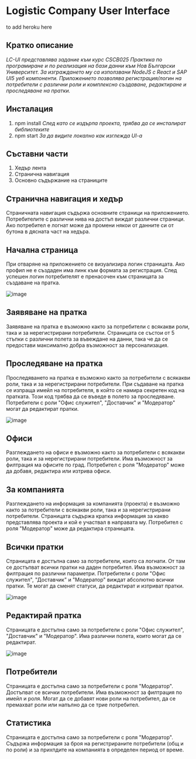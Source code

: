 
# Logistic Company User Interface 

to add heroku here

## Кратко описание 

*LC-UI представлява задание към курс CSCB025 Практика по програмиране и по реализация на бази данни към Нов Български Университет. За изграждането му са използвани NodeJS с React и SAP UI5 уеб компоненти. Приложението позволява регистрация/логин на потребители с различни роли и комплексно създаване, редактиране и проследяване на пратки.*

## Инсталация

1. npm install
    *След като се издърпа проекта, трябва да се инсталират библиотеките*
2. npm start
    *За да видите локално как изглежда UI-a* 
    
## Съставни части

1. Хедър лента
2. Странична навигация
3. Основно съдържание на страниците

## Странична навигация и хедър

Страничната навигация съдържа основните страници на приложението. Потребителите с различни нива на достъп виждат различни страници. 
Ако потребител е логнат може да промени някои от данните си от бутона в дясната част на хедъра. 

## Начална страница

При отваряне на приложението се визуализира логин страницата. Ако профил не е създаден има линк към формата за регистрация. След успешен логин потребителят е пренасочен към страницата за създаване на пратка. 

![image](https://user-images.githubusercontent.com/69119713/124046347-685f1a00-da1a-11eb-9b54-7bd7d00a72dd.png)

## Заявяване на пратка

Заявяване на пратка е възможно както за потребители с всякакви роли, така и за нерегистрирани потребители. Страницата се състои от 5 стъпки с различни полета за въвеждане на данни, така че да се предостави максимално добра възможност за персонализация.

## Проследяване на пратка

Проследяването на пратка е възможно както за потребители с всякакви роли, така и за нерегистрирани потребители. При съдаване на пратка се изпраща имейл на потребителя, в който се намира секретен код на пратката. Този код трябва да се въведе в полето за проследяване.
Потребители с роли "Офис служител", "Доставчик" и "Модератор" могат да редактират пратки.

![image](https://user-images.githubusercontent.com/69119713/124046500-cd1a7480-da1a-11eb-8f99-80b07879453e.png)

## Офиси

Разглеждането на офиси е възможно както за потребители с всякакви роли, така и за нерегистрирани потребители. Има възможност за филтрация ма офисите по град.
Потребител с роля "Модератор" може да добавя, редактира или изтрива офиси.

## За компанията

Разглеждането на информация за компанията (проекта) е възможно както за потребители с всякакви роли, така и за нерегистрирани потребители. Страницата съдържа кратка информация за какво представлява проекта и кой е участвал в направата му. 
Потребител с роля "Модератор" може да редактира страницата.

## Всички пратки 

Страницата е достъпна само за потребители, които са логнати. От там се достъпват всички пратки на даден потребител. Има възможност за филтрация по различни параметри. 
Потребители с роли "Офис служител", "Доставчик" и "Модератор" виждат абсолютно всички пратки. Те могат да сменят статуси, да редактират и изтриват пратки. 

![image](https://user-images.githubusercontent.com/69119713/124046405-93e20480-da1a-11eb-8f16-5452c87118c2.png)

## Редактирай пратка

Страницата е достъпна само за потребители с роли "Офис служител", "Доставчик" и "Модератор". Има различни полета, които могат да се редактират.

![image](https://user-images.githubusercontent.com/69119713/124046447-af4d0f80-da1a-11eb-8bd8-1aa39a4dafc4.png)

## Потребители

Страницата е достъпна само за потребители с роля "Модератор". Достъпват се всички потребители. Има възможност за филтрация по имейл и роля. Могат да се добавят нови роли на потребител, да се премахват роли или напълно да се трие потребител.

## Статистика

Страницата е достъпна само за потребители с роля "Модератор". Съдържа информация за броя на регистрираните потребители (общ и по роли) и за прихпдите на компанията в определен период от време.
